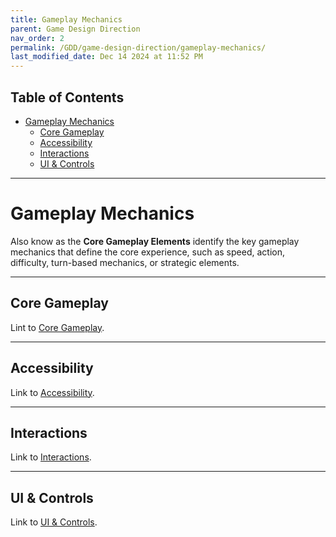 ```yaml
---
title: Gameplay Mechanics
parent: Game Design Direction
nav_order: 2
permalink: /GDD/game-design-direction/gameplay-mechanics/
last_modified_date: Dec 14 2024 at 11:52 PM
---
```


## Table of Contents
- [Gameplay Mechanics](#gameplay-mechanics)
  - [Core Gameplay](#core-gameplay)
  - [Accessibility](#accessibility)
  - [Interactions](#interactions)
  - [UI \& Controls](#ui--controls)

---

# Gameplay Mechanics
Also know as the **Core Gameplay Elements** identify the key gameplay mechanics that define the core experience, such as speed, action, difficulty, turn-based mechanics, or strategic elements. 

---

## Core Gameplay

Lint to [Core Gameplay](core-gameplay/).

---

## Accessibility

Link to [Accessibility](accessibility/).

---

## Interactions

Link to [Interactions](interactions/).

---

## UI & Controls

Link to [UI & Controls](ui-and-control/).